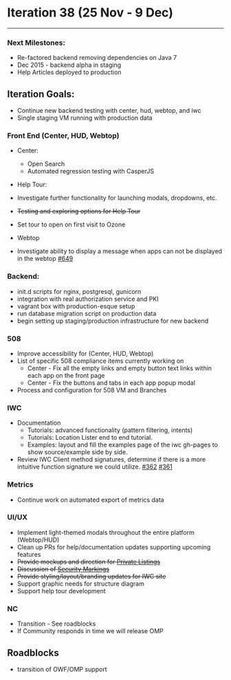 # Iteration 38 (25 Nov - 9 Dec)

*** 
### Next Milestones:
* Re-factored backend removing dependencies on Java 7
* Dec 2015 - backend alpha in staging  
* Help Articles deployed to production

## Iteration Goals:
* Continue new backend testing with center, hud, webtop, and iwc
* Single staging VM running with production data

### Front End (Center, HUD, Webtop)

* Center:
  * Open Search
  * Automated regression testing with CasperJS

* Help Tour:
 * Investigate further functionality for launching modals, dropdowns, etc. 
 * ~~Testing and exploring options for Help Tour~~
 * Set tour to open on first visit to Ozone

* Webtop
 * Investigate ability to display a message when apps can not be displayed in the webtop  [#649](https://github.com/ozone-development/ozp-webtop/issues/649)

### Backend:
* init.d scripts for nginx, postgresql, gunicorn
* integration with real authorization service and PKI
* vagrant box with production-esque setup
* run database migration script on production data
* begin setting up staging/production infrastructure for new backend

### 508 
* Improve accessibility for (Center, HUD, Webtop)
* List of specific 508 compliance items currently working on
   * Center - Fix all the empty links and empty button text links within each app on the front page
   * Center - Fix the buttons and tabs in each app popup modal 
* Process and configuration for 508 VM and Branches 

### IWC
* Documentation
    * Tutorials: advanced functionality (pattern filtering, intents)
    * Tutorials: Location Lister end to end tutorial.
    * Examples: layout and fill the examples page of the iwc gh-pages to show source/example side by side.
* Review IWC Client method signatures, determine if there is a more intuitive function signature we could utilize. [#362](https://github.com/ozone-development/ozp-iwc/issues/362) [#361](https://github.com/ozone-development/ozp-iwc/issues/361)

### Metrics
* Continue work on automated export of metrics data

### UI/UX
* Implement light-themed modals throughout the entire platform (Webtop/HUD)
* Clean up PRs for help/documentation updates supporting upcoming features
* ~~Provide mockups and direction for [Private Listings](https://github.com/ozone-development/ozp-center/issues/447)~~
* ~~Discussion of [Security Markings](https://github.com/ozone-development/ozp-center/issues/448)~~
* ~~Provide styling/layout/branding updates for IWC site~~
* Support graphic needs for structure diagram
* Support help tour development

### NC
* Transition - See roadblocks
* If Community responds in time we will release OMP
  
## Roadblocks
* transition of OWF/OMP support 